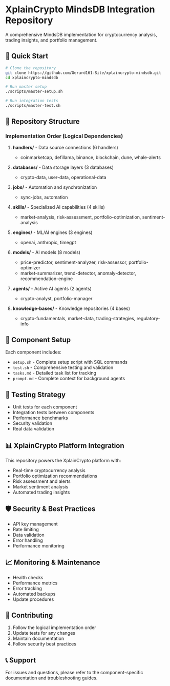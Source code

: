 
# XplainCrypto MindsDB Integration Repository

A comprehensive MindsDB implementation for cryptocurrency analysis, trading insights, and portfolio management.

## 🚀 Quick Start

```bash
# Clone the repository
git clone https://github.com/Gerard161-Site/xplaincrypto-mindsdb.git
cd xplaincrypto-mindsdb

# Run master setup
./scripts/master-setup.sh

# Run integration tests
./scripts/master-test.sh
```

## 📁 Repository Structure

### Implementation Order (Logical Dependencies)

1. **handlers/** - Data source connections (6 handlers)
   - coinmarketcap, defillama, binance, blockchain, dune, whale-alerts

2. **databases/** - Data storage layers (3 databases)
   - crypto-data, user-data, operational-data

3. **jobs/** - Automation and synchronization
   - sync-jobs, automation

4. **skills/** - Specialized AI capabilities (4 skills)
   - market-analysis, risk-assessment, portfolio-optimization, sentiment-analysis

5. **engines/** - ML/AI engines (3 engines)
   - openai, anthropic, timegpt

6. **models/** - AI models (8 models)
   - price-predictor, sentiment-analyzer, risk-assessor, portfolio-optimizer
   - market-summarizer, trend-detector, anomaly-detector, recommendation-engine

7. **agents/** - Active AI agents (2 agents)
   - crypto-analyst, portfolio-manager

8. **knowledge-bases/** - Knowledge repositories (4 bases)
   - crypto-fundamentals, market-data, trading-strategies, regulatory-info

## 🔧 Component Setup

Each component includes:
- `setup.sh` - Complete setup script with SQL commands
- `test.sh` - Comprehensive testing and validation
- `tasks.md` - Detailed task list for tracking
- `prompt.md` - Complete context for background agents

## 🧪 Testing Strategy

- Unit tests for each component
- Integration tests between components
- Performance benchmarks
- Security validation
- Real data validation

## 📊 XplainCrypto Platform Integration

This repository powers the XplainCrypto platform with:
- Real-time cryptocurrency analysis
- Portfolio optimization recommendations
- Risk assessment and alerts
- Market sentiment analysis
- Automated trading insights

## 🛡️ Security & Best Practices

- API key management
- Rate limiting
- Data validation
- Error handling
- Performance monitoring

## 📈 Monitoring & Maintenance

- Health checks
- Performance metrics
- Error tracking
- Automated backups
- Update procedures

## 🤝 Contributing

1. Follow the logical implementation order
2. Update tests for any changes
3. Maintain documentation
4. Follow security best practices

## 📞 Support

For issues and questions, please refer to the component-specific documentation and troubleshooting guides.
